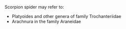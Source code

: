 Scorpion spider may refer to:

- Platyoides and other genera of family Trochanteriidae
- Arachnura in the family Araneidae